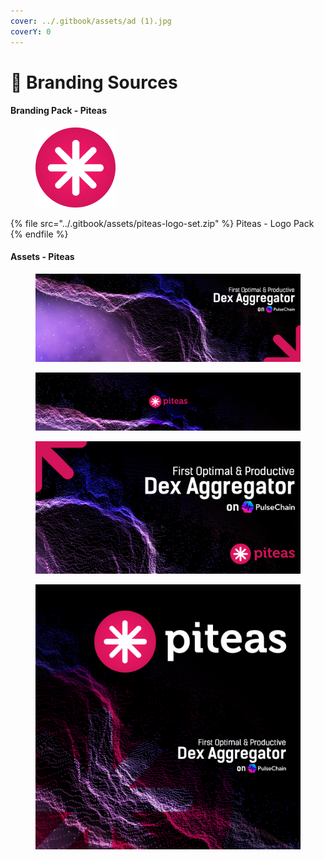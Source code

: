```yaml
---
cover: ../.gitbook/assets/ad (1).jpg
coverY: 0
---
```


# 🌉 Branding Sources

#### Branding Pack - Piteas

<figure><img src="../.gitbook/assets/piteas-icon.png" alt="" width="128"><figcaption></figcaption></figure>

{% file src="../.gitbook/assets/piteas-logo-set.zip" %}
Piteas - Logo Pack
{% endfile %}

#### Assets - Piteas

<figure><img src="../.gitbook/assets/tw-cover.jpg" alt=""><figcaption></figcaption></figure>

<figure><img src="../.gitbook/assets/gb-cover (4).jpg" alt=""><figcaption></figcaption></figure>

<figure><img src="../.gitbook/assets/1280-640-landing.jpg" alt=""><figcaption></figcaption></figure>

<figure><img src="../.gitbook/assets/og-image.jpg" alt=""><figcaption></figcaption></figure>
